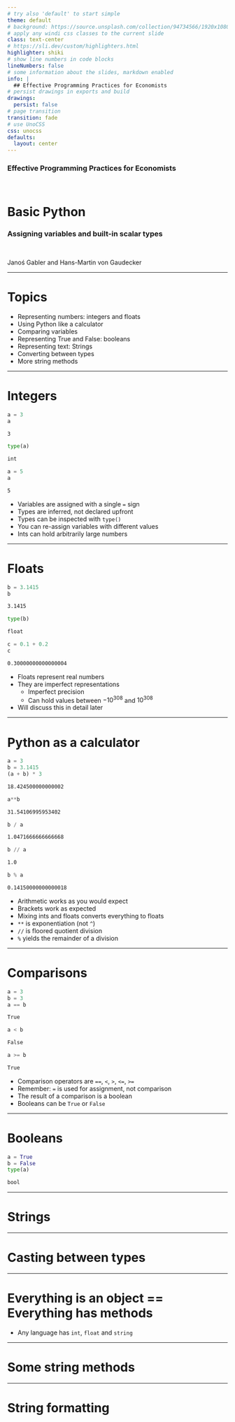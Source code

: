 ```yaml
---
# try also 'default' to start simple
theme: default
# background: https://source.unsplash.com/collection/94734566/1920x1080
# apply any windi css classes to the current slide
class: text-center
# https://sli.dev/custom/highlighters.html
highlighter: shiki
# show line numbers in code blocks
lineNumbers: false
# some information about the slides, markdown enabled
info: |
  ## Effective Programming Practices for Economists
# persist drawings in exports and build
drawings:
  persist: false
# page transition
transition: fade
# use UnoCSS
css: unocss
defaults:
  layout: center
---
```


### Effective Programming Practices for Economists

<br>

# Basic Python

### Assigning variables and built-in scalar types

<br>


Janoś Gabler and Hans-Martin von Gaudecker

---

# Topics

- Representing numbers: integers and floats
- Using Python like a calculator
- Comparing variables
- Representing True and False: booleans
- Representing text: Strings
- Converting between types
- More string methods

---

# Integers

<div class="grid grid-cols-2 gap-4">
<div>

```python
a = 3
a
```
```txt
3
```
```python
type(a)
```
```txt
int
```
```python
a = 5
a
```
```txt
5
```


</div>
<div>

- Variables are assigned with a single `=` sign
- Types are inferred, not declared upfront
- Types can be inspected with `type()`
- You can re-assign variables with different values
- Ints can hold arbitrarily large numbers



</div>
</div>


---

# Floats

<div class="grid grid-cols-2 gap-4">
<div>

```python
b = 3.1415
b
```
```txt
3.1415
```
```python
type(b)
```
```txt
float
```
```python
c = 0.1 + 0.2
c
```
```txt
0.30000000000000004
```


</div>
<div>

- Floats represent real numbers
- They are imperfect representations
  - Imperfect precision
  - Can hold values between $-10 ^ {308}$ and $10^{308}$
- Will discuss this in detail later

</div>
</div>


---

# Python as a calculator

<div class="grid grid-cols-2 gap-4">
<div>

```python
a = 3
b = 3.1415
(a + b) * 3
```
```txt
18.424500000000002
```
```python
a**b
```
```txt
31.54106995953402
```
```python
b / a
```
```txt
1.0471666666666668
```
```python
b // a
```
```txt
1.0
```
```python
b % a
```
```txt
0.14150000000000018
```


</div>
<div>

- Arithmetic works as you would expect
- Brackets work as expected
- Mixing ints and floats converts everything to floats
- `**` is exponentiation (not `^`)
- `//` is floored quotient division
- `%` yields the remainder of a division

</div>
</div>


---

# Comparisons

<div class="grid grid-cols-2 gap-4">
<div>

```python
a = 3
b = 3
a == b
```
```txt
True
```
```python
a < b
```
```txt
False
```
```python
a >= b
```
```txt
True
```

</div>
<div>

- Comparison operators are `==`, `<`, `>`, `<=`, `>=`
- Remember: `=` is used for assignment, not comparison
- The result of a comparison is a boolean
- Booleans can be `True` or `False`


</div>
</div>


---

# Booleans

<div class="grid grid-cols-2 gap-4">
<div>

```python
a = True
b = False
type(a)
```
```txt
bool
```

</div>
<div>



</div>
</div>




---

# Strings



---

# Casting between types



---

# Everything is an object == Everything has methods

- Any language has `int`, `float` and `string`



---

# Some string methods



---

# String formatting
